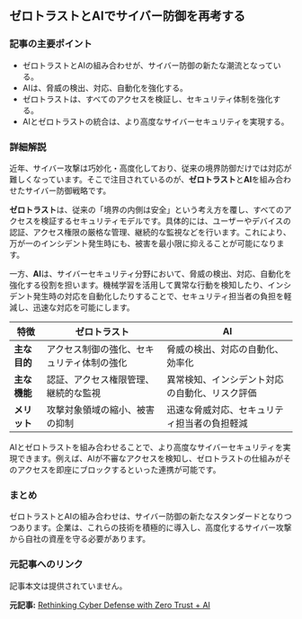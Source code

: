 ## ゼロトラストとAIでサイバー防御を再考する

### 記事の主要ポイント

* ゼロトラストとAIの組み合わせが、サイバー防御の新たな潮流となっている。
* AIは、脅威の検出、対応、自動化を強化する。
* ゼロトラストは、すべてのアクセスを検証し、セキュリティ体制を強化する。
* AIとゼロトラストの統合は、より高度なサイバーセキュリティを実現する。

### 詳細解説

近年、サイバー攻撃は巧妙化・高度化しており、従来の境界防御だけでは対応が難しくなっています。そこで注目されているのが、**ゼロトラスト**と**AI**を組み合わせたサイバー防御戦略です。

**ゼロトラスト**は、従来の「境界の内側は安全」という考え方を覆し、すべてのアクセスを検証するセキュリティモデルです。具体的には、ユーザーやデバイスの認証、アクセス権限の厳格な管理、継続的な監視などを行います。これにより、万が一のインシデント発生時にも、被害を最小限に抑えることが可能になります。

一方、**AI**は、サイバーセキュリティ分野において、脅威の検出、対応、自動化を強化する役割を担います。機械学習を活用して異常な行動を検知したり、インシデント発生時の対応を自動化したりすることで、セキュリティ担当者の負担を軽減し、迅速な対応を可能にします。

| 特徴 | ゼロトラスト | AI |
|---|---|---|
| **主な目的** | アクセス制御の強化、セキュリティ体制の強化 | 脅威の検出、対応の自動化、効率化 |
| **主な機能** | 認証、アクセス権限管理、継続的な監視 | 異常検知、インシデント対応の自動化、リスク評価 |
| **メリット** | 攻撃対象領域の縮小、被害の抑制 | 迅速な脅威対応、セキュリティ担当者の負担軽減 |

AIとゼロトラストを組み合わせることで、より高度なサイバーセキュリティを実現できます。例えば、AIが不審なアクセスを検知し、ゼロトラストの仕組みがそのアクセスを即座にブロックするといった連携が可能です。

### まとめ

ゼロトラストとAIの組み合わせは、サイバー防御の新たなスタンダードとなりつつあります。企業は、これらの技術を積極的に導入し、高度化するサイバー攻撃から自社の資産を守る必要があります。

### 元記事へのリンク

記事本文は提供されていません。


**元記事:** [Rethinking Cyber Defense with Zero Trust + AI](https://www.informationweek.com/cyber-resilience/rethinking-cyber-defense-with-zero-trust-ai)